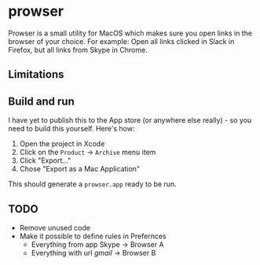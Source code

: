 # prowser

Prowser is a small utility for MacOS which makes sure you open links in the browser of your choice.
For example: Open all links clicked in Slack in Firefox, but all links from Skype in Chrome.

## Limitations

## Build and run

I have yet to publish this to the App store (or anywhere else really) - so you need to build this yourself. Here's how:

1. Open the project in Xcode
2. Click on the `Product` -> `Archive` menu item
3. Click "Export..."
4. Chose "Export as a Mac Application"

This should generate a `prowser.app` ready to be run.

## TODO

- Remove unused code
- Make it possible to define rules in Prefernces
    - Everything from app Skype -> Browser A
    - Everything with url *gmail* -> Browser B

